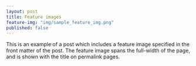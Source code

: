 ```yaml
---
layout: post
title: Feature images
feature-img: "img/sample_feature_img.png"
published: false
---
```

This is an example of a post which includes a feature image specified in the front matter of the post. The feature image spans the full-width of the page, and is shown with the title on permalink pages.

